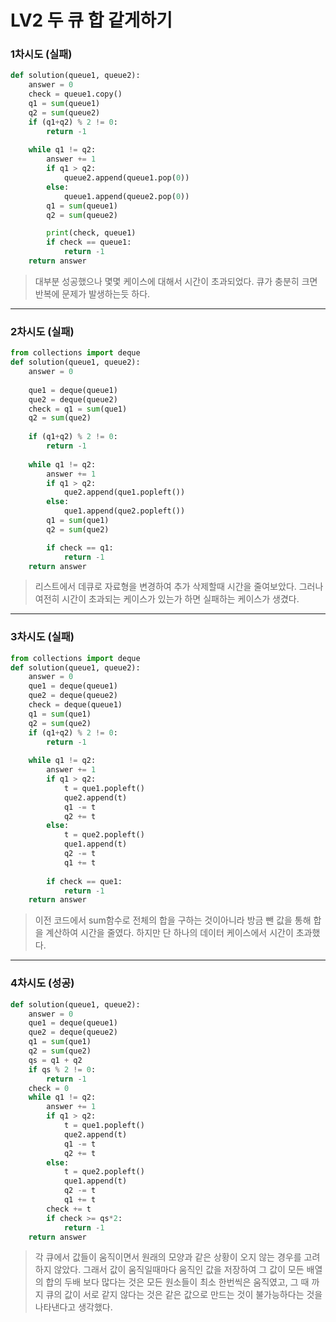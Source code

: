# LV2 두 큐 합 같게하기

### 1차시도 (실패)
```py
def solution(queue1, queue2):
    answer = 0
    check = queue1.copy()
    q1 = sum(queue1)
    q2 = sum(queue2)
    if (q1+q2) % 2 != 0:
        return -1
    
    while q1 != q2:
        answer += 1
        if q1 > q2:
            queue2.append(queue1.pop(0))
        else:
            queue1.append(queue2.pop(0))
        q1 = sum(queue1)
        q2 = sum(queue2)

        print(check, queue1)
        if check == queue1:
            return -1
    return answer
```
> 대부분 성공했으나 몇몇 케이스에 대해서 시간이 초과되었다. 큐가 충분히 크면 반복에 문제가 발생하는듯 하다.

*****

### 2차시도 (실패)
```py
from collections import deque
def solution(queue1, queue2):
    answer = 0
    
    que1 = deque(queue1)
    que2 = deque(queue2)
    check = q1 = sum(que1)
    q2 = sum(que2)
    
    if (q1+q2) % 2 != 0:
        return -1
    
    while q1 != q2:
        answer += 1
        if q1 > q2:
            que2.append(que1.popleft())
        else:
            que1.append(que2.popleft())
        q1 = sum(que1)
        q2 = sum(que2)

        if check == q1:
            return -1
    return answer
```
> 리스트에서 데큐로 자료형을 변경하여 추가 삭제할때 시간을 줄여보았다. 그러나 여전히 시간이 초과되는 케이스가 있는가 하면 실패하는 케이스가 생겼다.

*****

### 3차시도 (실패)
```py
from collections import deque
def solution(queue1, queue2):
    answer = 0
    que1 = deque(queue1)
    que2 = deque(queue2)
    check = deque(queue1)
    q1 = sum(que1)
    q2 = sum(que2)
    if (q1+q2) % 2 != 0:
        return -1
    
    while q1 != q2:
        answer += 1
        if q1 > q2:
            t = que1.popleft()
            que2.append(t)            
            q1 -= t
            q2 += t
        else:  
            t = que2.popleft()
            que1.append(t)         
            q2 -= t
            q1 += t
        
        if check == que1:
            return -1
    return answer
```
> 이전 코드에서 sum함수로 전체의 합을 구하는 것이아니라 방금 뺀 값을 통해 합을 계산하여 시간을 줄였다.
> 하지만 단 하나의 데이터 케이스에서 시간이 초과했다.

*****

### 4차시도 (성공)
```py
def solution(queue1, queue2):
    answer = 0
    que1 = deque(queue1)
    que2 = deque(queue2)
    q1 = sum(que1)
    q2 = sum(que2)
    qs = q1 + q2
    if qs % 2 != 0:
        return -1
    check = 0
    while q1 != q2:
        answer += 1
        if q1 > q2:
            t = que1.popleft()
            que2.append(t)            
            q1 -= t
            q2 += t
        else:  
            t = que2.popleft()
            que1.append(t)         
            q2 -= t
            q1 += t
        check += t
        if check >= qs*2:
            return -1
    return answer
```
> 각 큐에서 값들이 움직이면서 원래의 모양과 같은 상황이 오지 않는 경우를 고려하지 않았다. 그래서 값이 움직일때마다 움직인 값을 저장하여 그 값이 모든 배열의 합의 두배 보다 많다는 것은 모든 원소들이 최소 한번씩은 움직였고, 그 때 까지 큐의 값이 서로 같지 않다는 것은 같은 값으로 만드는 것이 불가능하다는 것을 나타낸다고 생각했다.

